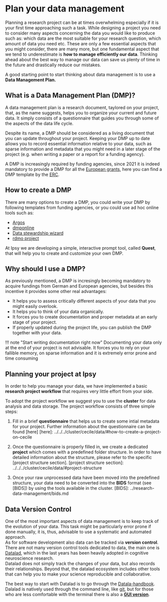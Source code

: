 # Plan your data management

Planning a research project can be at times overwhelming especially if it is your first time approaching such a task. 
While designing a project you need to consider many aspects concerning the data you would like to produce such as: which data are the most suitable for your research question, which amount of data you need etc. These are only a few essential aspects that you might consider, there are many more, but one fundamental aspect that we tend to underestimate is **how to manage efficiently our data**. Thinking ahead about the best way to manage our data can save us plenty of time in the future and drastically reduce our mistakes.

A good starting point to start thinking about data management is to use a **Data Management Plan.**

## What is a Data Management Plan (DMP)?

A data management plan is a research document, taylored on your project, that, as the name suggests, helps you to organize your current and future data. It simply consists of a questionnaire that guides you through some of the aspects of the data life cycle.

Despite its name, a DMP should be considered as a living document that you can update throughout your project. Keeping your DMP up to date allows you to record essential information relative to your data, such as sparse information and metadata that you might need in a later stage of the project (e.g. when writing a paper or a report for a funding agency). 

A DMP is increasingly required by funding agencies, since 2021 it is indeed mandatory to provide a DMP for all the [European grants](https://ec.europa.eu/info/funding-tenders/opportunities/docs/2021-2027/common/agr-contr/general-mga_horizon-euratom_en.pdf), here you can find a DMP template by the [ERC](https://erc.europa.eu/sites/default/files/document/file/ERC_info_document-Open_Research_Data_and_Data_Management_Plans.pdf).

## How to create a DMP

There are many options to create a DMP, you could write your DMP by following templates from funding agencies, or you could use ad hoc online tools such as:

- [Argos](https://argos.openaire.eu/home)
- [dmponline](https://dmponline.dcc.ac.uk/)
- [Data stewardship wizard](https://ds-wizard.org/)
- [rdmo project](https://rdmo.aip.de/)
  
At Ipsy we are developing a simple, interactive prompt tool, called **Quest**, that will help you to create and customize your own DMP.

## Why should I use a DMP?

As previously mentioned, a DMP is incresingly becoming mandatory to acquire fundings from German and European agencies, but besides this incentive it provides some other real advantages:

- It helps you to assess critically different aspects of your data that you might easily overlook.
- It helps you to think of your data organically.
- It forces you to create documentation and proper metadata at an early stage of your project.
- If properly updated during the project life, you can publish the DMP together with your data.

!!! note "Start writing documentation right now"
    Documenting your data only at the end of your project is not advisable. It forces you to rely on your fallible memory, on sparse information and it is extremely error prone and time consuming


## Planning your project at Ipsy

In order to help you manage your data, we have implemented a basic **research project workflow** that requires very little effort from your side. 

To adopt the project workflow we suggest you to use the **cluster** for data analysis and data storage. The project workflow consists of three simple steps:

1. Fill in a brief **questionnaire** that helps us to create some intial metadata for your project. Further information about the questionnaire can be found [here] 
[here]: ../../../cluster/cecile/data/#how-to-create-a-project-on-cecile

1. Once the questionnaire is properly filled in, we create a dedicated **project** which comes with a predefined folder structure. In order to have detailed information about the structure, please refer to the specific [project structure section].
[project structure section]: ../../../cluster/cecile/data/#project-structure

1. Once your raw unprocessed data have been moved into the predefined structure, your data need to be converted into the **BIDS** format (see [BIDS]) by using the tools available in the cluster.
[BIDS]: ../research-data-management/bids.md

## Data Version Control

One of the most important aspects of data management is to keep track of the evolution of your data. This task might be particularly error prone if done manually, it is, thus, advisable to use a systematic and automated approach.</b>  
As for software development also data can be tracked via **version control**. There are not many version control tools dedicated to data, the main one is [Datalad](https://www.datalad.org/), which in the last years has been heavily adopted in cognitive neuroscience research.</b>   
Datalad does not simply track the changes of your data, but also records their relationships. Beyond that, the datalad ecosystem includes other tools that can help you to make your science reproducible and collaborative.


The best way to start with Datalad is to go through the [Datala-handbook](https://handbook.datalad.org/en/latest/).
Dalalad is natively used through the command line, like [git](https://git-scm.com/), but for those who are less comfortable with the terminal there is also a [**GUI version**](http://docs.datalad.org/projects/gooey/en/latest/). 